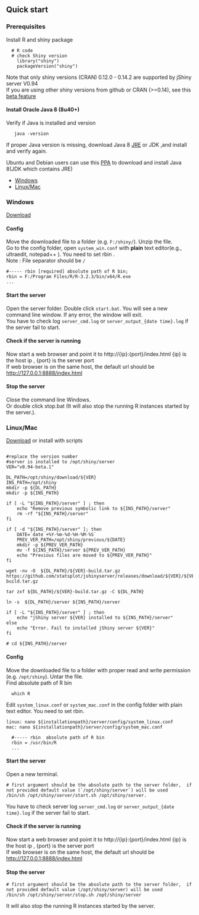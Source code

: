 ## Quick start

### Prerequisites
Install R and shiny package
```
  # R code 
  # check Shiny version 
    library("shiny")
    packageVersion("shiny")
```
Note that only shiny versions (CRAN) 0.12.0 - 0.14.2 are supported by jShiny server V0.94  
If you are using other shiny versions from github or CRAN (>=0.14), see this [beta feature]

#### Install Oracle Java 8 (8u40+) 
 Verify if Java is installed and version 
```
   java -version
```   
If proper Java version is missing, download Java 8 [JRE](https://www.java.com/en/download/manual.jsp) or JDK  ,and install and verify again.

Ubuntu and Debian users can use this [PPA](http://www.webupd8.org/2014/03/how-to-install-oracle-java-8-in-debian.html) to download and install Java 8(JDK which contains JRE)

 * [Windows](#windows)
 * [Linux/Mac](#linuxmac)

### Windows
[Download]

#### Config
Move the downloaded file to a folder (e.g. `F:/shiny/`). Unzip the file.  
Go to the config folder, open `system_win.conf` with **plain** text editor(e.g., ultraedit, notepad++ ). You need to set rbin .  
Note : File separator should be `/`  
```
#----- rbin [required] absolute path of R bin; 
rbin = F:/Program Files/R/R-3.2.3/bin/x64/R.exe
...
```  
#### Start the server
Open the server folder. Double click `start.bat`. You will see a new command line window. If any error, the window will exit.  
You have to check log `server_cmd.log` or `server_output_{date time}.log` if the server fail to start.  

#### Check if the server is running  
Now start a web browser and point it to http://{ip}:{port}/index.html {ip} is the host ip , {port} is the server port  
If web browser is on the same host, the default url should be http://127.0.0.1:8888/index.html  

#### Stop the server
Close the command line Windows.  
Or double click stop.bat (It will also stop the running R instances started by the server.).

### Linux/Mac
[Download]  or install with scripts 
```

#replace the version number 
#server is installed to /opt/shiny/server
VER="v0.94-beta.1"

DL_PATH=/opt/shiny/download/${VER}
INS_PATH=/opt/shiny
mkdir -p ${DL_PATH}
mkdir -p ${INS_PATH}

if [ -L "${INS_PATH}/server" ] ; then
    echo "Remove previous symbolic link to ${INS_PATH}/server"
	rm -rf "${INS_PATH}/server"
fi

if [ -d "${INS_PATH}/server" ]; then
	DATE=`date +%Y-%m-%d-%H-%M-%S`
	PREV_VER_PATH=/opt/shiny/previous/${DATE}
	mkdir -p ${PREV_VER_PATH}
	mv -f ${INS_PATH}/server ${PREV_VER_PATH}
	echo "Previous files are moved to ${PREV_VER_PATH}"
fi

wget -nv -O  ${DL_PATH}/${VER}-build.tar.gz https://github.com/statsplot/jshinyserver/releases/download/${VER}/${VER}-build.tar.gz

tar zxf ${DL_PATH}/${VER}-build.tar.gz -C ${DL_PATH}

ln -s  ${DL_PATH}/server ${INS_PATH}/server 

if [ -L "${INS_PATH}/server" ] ; then
    echo "jShiny server ${VER} installed to ${INS_PATH}/server"
else
	echo "Error. Fail to installed jShiny server ${VER}"
fi

# cd ${INS_PATH}/server

```


#### Config
Move the downloaded file to a folder with proper read and write permission (e.g. `/opt/shiny`). Untar the file.  
Find absolute path of R bin
```
  which R
```

Edit `system_linux.conf` or `system_mac.conf`  in the config folder with plain text editor. You need to set rbin.
```
linux: nano ${installationpath}/server/config/system_linux.conf
mac: nano ${installationpath}/server/config/system_mac.conf 
  
  #----- rbin  absolute path of R bin
  rbin = /usr/bin/R
  ...
```
#### Start the server

Open a new terminal. 
```
# first argument should be the absolute path to the server folder,  if not provided default value (`/opt/shiny/server`) will be used
/bin/sh /opt/shiny/server/start.sh /opt/shiny/server. 
```
You have to check server log `server_cmd.log` or `server_output_{date time}.log` if the server fail to start.

#### Check if the server is running
Now start a web browser and point it to http://{ip}:{port}/index.html {ip} is the host ip , {port} is the server port  
If web browser is on the same host, the default url should be http://127.0.0.1:8888/index.html

#### Stop the server
```
# first argument should be the absolute path to the server folder,  if not provided default value (/opt/shiny/server) will be used
/bin/sh /opt/shiny/server/stop.sh /opt/shiny/server
```
It will also stop the running R instances started by the server.




[beta feature]: betafeatures.md#unsupported-shiny-versions
[Download]: ../../../releases
